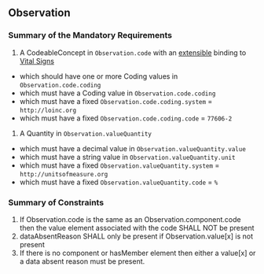 ## Observation

### Summary of the Mandatory Requirements
1.  A  CodeableConcept  in `Observation.code`
with an [extensible](http://hl7.org/fhir/R4/terminologies.html#extensible)
 binding to [Vital Signs](http://hl7.org/fhir/ValueSet/observation-vitalsignresult)
   - which should have one or more  Coding values  in `Observation.code.coding`
   - which must have a  Coding value  in `Observation.code.coding`
   - which must have a fixed `Observation.code.coding.system` = `http://loinc.org`
   - which must have a fixed `Observation.code.coding.code` = `77606-2`
1.  A  Quantity  in `Observation.valueQuantity`
   - which must have a  decimal value  in `Observation.valueQuantity.value`
   - which must have a  string value  in `Observation.valueQuantity.unit`
   - which must have a fixed `Observation.valueQuantity.system` = `http://unitsofmeasure.org`
   - which must have a fixed `Observation.valueQuantity.code` = `%`

### Summary of Constraints
1. If Observation.code is the same as an Observation.component.code then the value element associated with the code SHALL NOT be present
1. dataAbsentReason SHALL only be present if Observation.value[x] is not present
1. If there is no component or hasMember element then either a value[x] or a data absent reason must be present.